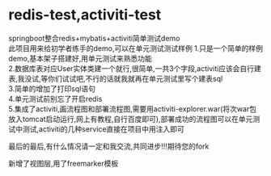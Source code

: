 # redis-test,activiti-test
<span>springboot整合redis+mybatis+activiti简单测试demo</span></br>
<span>此项目用来给初学者练手的demo,可以在单元测试测试样例</span>
<span>1.只是一个简单的样例demo,基本架子搭建好,用单元测试来熟悉功能</span></br>
<span>2.数据库表对应User实体类建一个就行,很简单,一共3个字段,activiti应该会自行建表,我没试,等你们试试吧,不行的话就我就再在单元测试里写个建表sql</span></br>
<span>3.简单的增加了打印sql语句</span></br>
<span>4.单元测试前别忘了开启redis</span></br>
<span>5.集成了activiti,画流程图和部署流程图,需要用activiti-explorer.war(将次war包放入tomcat启动运行,网上有教程,自行百度即可),部署成功的流程图可以在单元测试中测试,activiti的几种service直接在项目中用注入即可<span>
</br>

最后的最后,有什么情况请一定和我交流,共同进步!!!期待您的fork

<span>新增了视图层,用了freemarker模板</span></br>